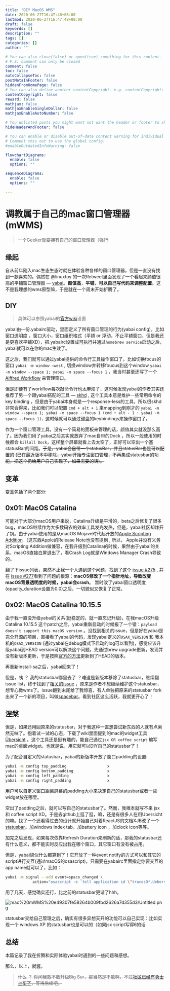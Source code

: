 ```yaml
---
title: "DIY MacOS WMS"
date: 2020-06-27T16:47:48+08:00
lastmod: 2020-06-27T16:47:48+08:00
draft: false
keywords: []
description: ""
tags: []
categories: []
author: ""

# You can also close(false) or open(true) something for this content.
# P.S. comment can only be closed
comment: false
toc: false
autoCollapseToc: false
postMetaInFooter: false
hiddenFromHomePage: false
# You can also define another contentCopyright. e.g. contentCopyright: "This is another copyright."
contentCopyright: false
reward: false
mathjax: false
mathjaxEnableSingleDollar: false
mathjaxEnableAutoNumber: false

# You unlisted posts you might want not want the header or footer to show
hideHeaderAndFooter: false

# You can enable or disable out-of-date content warning for individual post.
# Comment this out to use the global config.
#enableOutdatedInfoWarning: false

flowchartDiagrams:
  enable: false
  options: ""

sequenceDiagrams:
  enable: false
  options: ""

---
```


# 调教属于自己的mac窗口管理器(mWMS)

> 一个Geeker就要拥有自己的窗口管理器（强行

## 缘起

自从前年刚入mac生态生态时就在体验各种各样的窗口管理器，但是一直没有找到一款喜欢的。偶然在 @linuxtoy 的一次Retweet里面发现了一个看起来颜值很高的平铺窗口管理器 — [yabai](http://github.com/koekeishiya/yabai)。**颜值高**，**平铺**，**可以自己写代码来调整配置**。这不是我理想的wms原型嘛，于是就在一个周末开始折腾了。

## DIY

> 具体可以参照yabai的[官方wiki](https://github.com/koekeishiya/yabai/wiki)设置

yabai由一份.yabairc驱动，里面定义了所有窗口管理的行为(yabai config)，比如 窗口透明度 ，窗口大小，窗口组织格式（平铺 or 浮动，不止平铺窗口，但是我还是更喜欢平铺XD），把.yabairc设置成可执行并通过`homebrew service`启动之后，yabai就可以在你的mac生效了。

这之后，我们就可以通过yabai提供的命令行工具操作窗口了。比如切换focus的窗口 `yabai -m window —west` , 切换window并转移foucus到这个window `yabai -m window --space 1; yabai -m space --focus 1` ，我当时甚至还写了一个[Alffred Workflow](https://github.com/scbizu/yabai-alfredflow) 来管理窗口。

但是即便有了workflow每次敲命令行也太麻烦了，这时候发现yabai的作者其实还推荐了另一个跟yabai搭配的工具 — [skhd](https://github.com/koekeishiya/skhd) , 这个工具本意是维护一些常用命令的key binding ，但是由于yabai本身就是一个response-less的工具，所以很skhd非常合得来，比如我们可以配置  `cmd + alt + 1` 来mapping到刚才的 `yabai -m window --space 1; yabai -m space --focus 1 (cmd + alt - 1 : yabai -m space --focus 1)，`这时候就可以通过键盘的keybindings来操作窗口了。

作为一个窗口管理工具，没有一个简易的面板来管理的话，颜值其实就没那么高了。因为我们用了yabai之后其实就放弃了mac自带的Dock ，所以一般使用的时候都会 `killall Dock`，这样整个屏幕就看上去太空了，正好可以空出一个塞statusBar的间距。~~于是，yabai会自带一个statusBar，并且statusBar也是可以配置的 (已在最近版本中移除，yabai开始专注窗口管理，不再集成statusbar的功能，把这个扔给用户自己实现了，如果需要的话)。~~

## 变革

变革包括了两个部分:

## 0x01:  MacOS Catalina

可能对于大部分macOS用户来说，Catalina升级是平滑的，beta之后修复了很多bug，macOS继续作为大多数码农的效率工具发光发热，但是，yabai社区却炸开了锅。由于yabai使用的是从macOS Mojave时代起开放的[Apple Scripting Addition](https://forum.latenightsw.com/t/scripting-additions-on-mojave/1550) （这东西Apple的Release Note也没有提到 , 所以， Apple并没有义务对Scripting Addition做兼容，在我升级到Catalina的时候，果然由于yabai的关系，macOS直接白屏退出了，看Crash Log就是Windows Manager Crash导致的。

翻了下issue列表，果然不止我一个人遇到这个问题，找到了这个 [issue #275](https://github.com/koekeishiya/yabai/issues/275) , 并在 [issue #277](https://github.com/koekeishiya/yabai/issues/277)看到了问题的根源：**macOS修改了一个指针地址，导致改变macOS背景透明度的时候，yabai会crash**。 暂时改了yabai窗口透明度(opacity_duration设置为0.0)之后，一切貌似又恢复了正常。

## 0x02: MacOS Catalina 10.15.5

由于我一直没升级yabai的关系(挺稳定的，就一直忘记升级)，在我macOS升级Catalina 10.15.5 这个patch之后，yabai重新启动的时候报了一个错：`payload doesn't support this macOS version` 。没找到相关的issue，但是好在yabai是完全开源的项目，直接看了yabai的代码，发现yabai定义的`OSAX_VERSION` 和 我本机的`OSAX_VERSION` (通过yabai在debug模式下启动的log可以看到)，感觉应该升级yabai到HEAD version可以解决这个问题。先通过brew upgrade更新，发现并没有新版本更新，于是按照[官方的方法](https://github.com/koekeishiya/yabai/wiki/Tips-and-tricks#auto-updating-from-head-via-brew)更新到了HEAD的版本。

再重新install-sa之后，yabai回来了！

但是，咦 ？ 我的statusbar哪里去了 ？难道是新版本移除了statusbar，继续翻issue list，终于找到了[相关的issue](https://github.com/koekeishiya/yabai/issues/486) ，原来是作者不想继续维护这个statusbar，想专心做wms了。issue翻到末尾给了我惊喜，有人单独把原来的statusbar fork出来了一个新的项目，叫做[spacebar](https://github.com/somdoron/spacebar)。看到社区这么活跃，我就更开心了！

## 涅槃

但是，如果还用回原来的statusbar，对于我这种一直想尝试新东西的人就有点索然无味了。抱着试一试的心态，下载了wiki里面提到的mac的widget工具 [Übersicht](http://tracesof.net/uebersicht/) 。这个工具还是挺有趣的，能自己通过`jsx OR coffee script` 编写mac的桌面widget。也就是说，用它就可以DIY自己的statusbar了！

为了配合自定义的statusbar，yabai的新版本开放了窗口padding的设置:

```bash
yabai -m config top_padding                  x
yabai -m config bottom_padding               x
yabai -m config left_padding                 x
yabai -m config right_padding                x
```

用户可以自定义窗口距离屏幕的padding大小来决定自己的statusbar或者一些widget放在哪里。

空出了padding之后，就可以写自己的statusbar了。然而，我根本就写不来 jsx 和 coffee script XD。于是去github上逛了逛，嘛，还是有很多人在用Ubersicht的嘛。找了一个还看得过去的设计就开始自己对着ReactJS的文档XJB改了一个[statusbar](https://github.com/scbizu/nibar)。加windows index tab，加battery icon ，加clock icon等等。

加完之后发现，如果每次依靠Refresh Duration来刷新的话，那我的statusbar还有什么意义，都不能实时反应出我在哪个窗口，其它窗口有没有被占用。

但是，yabai貌似什么都算到了！它开放了一种event notify的方式可以和其它的script进行交互(通过macOS的osascript)，只需要在yabairc里面指定你要交互的app name就可以了，比如：

```bash
yabai -m signal --add event=space_changed \
            action="osascript -e 'tell application id \"tracesOf.Uebersicht\" to refresh widget id \"spaces-primary-jsx\"'"
```

用了几天，感觉确实还行，比之前的statusbar更谐了hhh。

![mac%20mWMS%20e49307fe58264b009fbd2626a7d355d3/Untitled.png](https://s3.us-west-2.amazonaws.com/secure.notion-static.com/9748b096-5af4-4968-bf77-0f52e225e95a/Untitled.png?X-Amz-Algorithm=AWS4-HMAC-SHA256&X-Amz-Credential=AKIAT73L2G45O3KS52Y5%2F20200627%2Fus-west-2%2Fs3%2Faws4_request&X-Amz-Date=20200627T085102Z&X-Amz-Expires=86400&X-Amz-Signature=5db4e5f95902579db1f2d525d9d95205639c978f38b6f63517b091fba89b14b5&X-Amz-SignedHeaders=host&response-content-disposition=filename%20%3D%22Untitled.png%22)

statusbar交给自己管理之后，确实有很多异想天开的功能可以自己实现：比如实现一个 windows XP 的statusbar也是可以的（如果jsx script写得6的话

## 总结

本篇记录了我在折腾和实际体验yabai时遇到的一些问题和感想。

那么，以上，就酱。

> ~~什么 ？ 你问我敢不敢升级Big Sur，那当然是不敢啊，不过[社区已经有勇士上车了](https://github.com/koekeishiya/yabai/issues/589)，等待后续吧。~~

